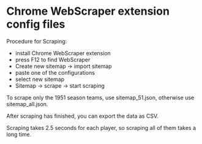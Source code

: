 # Chrome WebScraper extension config files

Procedure for Scraping:

* install Chrome WebScraper extension
* press F12 to find WebScraper
* Create new sitemap -> import sitemap
* paste one of the configurations
* select new sitemap
* Sitemap -> scrape -> start scraping

To scrape only the 1951 season teams, use sitemap\_51.json, otherwise use sitemap\_all.json.

After scraping has finished, you can export the data as CSV.

Scraping takes 2.5 seconds for each player, so scraping all of them takes a long time.

